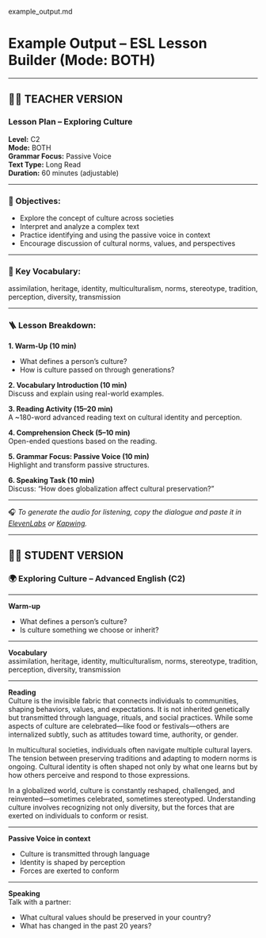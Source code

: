 example_output.md
# Example Output – ESL Lesson Builder (Mode: BOTH)

---

## 🧑‍🏫 TEACHER VERSION

### Lesson Plan – Exploring Culture  
**Level:** C2  
**Mode:** BOTH  
**Grammar Focus:** Passive Voice  
**Text Type:** Long Read  
**Duration:** 60 minutes (adjustable)

---

### 🎯 Objectives:
- Explore the concept of culture across societies
- Interpret and analyze a complex text
- Practice identifying and using the passive voice in context
- Encourage discussion of cultural norms, values, and perspectives

---

### 🧠 Key Vocabulary:
assimilation, heritage, identity, multiculturalism, norms, stereotype, tradition, perception, diversity, transmission

---

### 🪜 Lesson Breakdown:

**1. Warm-Up (10 min)**  
- What defines a person’s culture?  
- How is culture passed on through generations?

**2. Vocabulary Introduction (10 min)**  
Discuss and explain using real-world examples.

**3. Reading Activity (15–20 min)**  
A ~180-word advanced reading text on cultural identity and perception.

**4. Comprehension Check (5–10 min)**  
Open-ended questions based on the reading.

**5. Grammar Focus: Passive Voice (10 min)**  
Highlight and transform passive structures.

**6. Speaking Task (10 min)**  
Discuss: “How does globalization affect cultural preservation?”

---

🎧 *To generate the audio for listening, copy the dialogue and paste it in [ElevenLabs](https://www.elevenlabs.io/) or [Kapwing](https://www.kapwing.com/).*

---

## 👨‍🎓 STUDENT VERSION

### 🌍 Exploring Culture – Advanced English (C2)

---

**Warm-up**  
- What defines a person’s culture?  
- Is culture something we choose or inherit?

---

**Vocabulary**  
assimilation, heritage, identity, multiculturalism, norms, stereotype, tradition, perception, diversity, transmission

---

**Reading**  
Culture is the invisible fabric that connects individuals to communities, shaping behaviors, values, and expectations. It is not inherited genetically but transmitted through language, rituals, and social practices. While some aspects of culture are celebrated—like food or festivals—others are internalized subtly, such as attitudes toward time, authority, or gender.

In multicultural societies, individuals often navigate multiple cultural layers. The tension between preserving traditions and adapting to modern norms is ongoing. Cultural identity is often shaped not only by what one learns but by how others perceive and respond to those expressions.

In a globalized world, culture is constantly reshaped, challenged, and reinvented—sometimes celebrated, sometimes stereotyped. Understanding culture involves recognizing not only diversity, but the forces that are exerted on individuals to conform or resist.

---

**Passive Voice in context**  
- Culture is transmitted through language  
- Identity is shaped by perception  
- Forces are exerted to conform

---

**Speaking**  
Talk with a partner:  
- What cultural values should be preserved in your country?  
- What has changed in the past 20 years?
